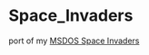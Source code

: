 # Space_Invaders
port of my [MSDOS Space Invaders](https://github.com/AlfredEVOL/Space-Invaders-DOS)
